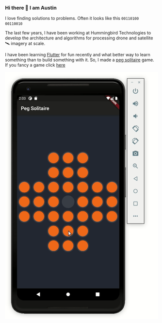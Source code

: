 ### Hi there 👋 I am Austin

I love finding solutions to problems. 
Often it looks like this `00110100 00110010`

The last few years, I have been working at Hummingbird Technologies to develop the architecture and algorithms for processing drone and satellite 🛰️ imagery at scale.

I have been learning [Flutter](https://flutter.dev/) for fun recently and what better way to learn something than to build something with it.
So, I made a [peg solitaire](https://github.com/austincv/peg-solitaire) game. If you fancy a game click [here](https://www.austincv.com/peg-solitaire) 

![demo gif](https://github.com/austincv/peg-solitaire/blob/main/docs/gifs/peg_solitaire.gif)

